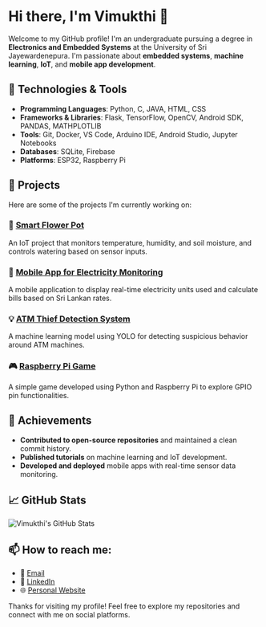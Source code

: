# Hi there, I'm Vimukthi 👋

Welcome to my GitHub profile! I'm an undergraduate pursuing a degree in **Electronics and Embedded Systems** at the University of Sri Jayewardenepura. I'm passionate about **embedded systems**, **machine learning**, **IoT**, and **mobile app development**.

## 🔧 Technologies & Tools
- **Programming Languages**: Python, C, JAVA, HTML, CSS 
- **Frameworks & Libraries**: Flask, TensorFlow, OpenCV, Android SDK, PANDAS, MATHPLOTLIB
- **Tools**: Git, Docker, VS Code, Arduino IDE, Android Studio, Jupyter Notebooks
- **Databases**: SQLite, Firebase
- **Platforms**: ESP32, Raspberry Pi

## 🚀 Projects
Here are some of the projects I'm currently working on:

### 🌱 [Smart Flower Pot](https://github.com/Vimukthixsandeepa/smart-flower-pot)
An IoT project that monitors temperature, humidity, and soil moisture, and controls watering based on sensor inputs.

### 📱 [Mobile App for Electricity Monitoring](https://github.com/Vimukthi/Electricity-Monitoring-App)
A mobile application to display real-time electricity units used and calculate bills based on Sri Lankan rates.

### 💡 [ATM Thief Detection System](https://github.com/Vimukthi/ATM-Thief-Detection)
A machine learning model using YOLO for detecting suspicious behavior around ATM machines.

### 🎮 [Raspberry Pi Game](https://github.com/Vimukthi/Raspberry-Pi-Game)
A simple game developed using Python and Raspberry Pi to explore GPIO pin functionalities.

## 🌟 Achievements
- **Contributed to open-source repositories** and maintained a clean commit history.
- **Published tutorials** on machine learning and IoT development.
- **Developed and deployed** mobile apps with real-time sensor data monitoring.

## 📈 GitHub Stats
![Vimukthi's GitHub Stats](https://github-readme-stats.vercel.app/api?username=Vimukthi&show_icons=true&hide_title=true&count_private=true&hide=prs&theme=radical)

## 📫 How to reach me:
- 📧 [Email](mailto:SAGARAMILLAVITIYA@GMAIL.COM)
- 🔗 [LinkedIn](https://www.linkedin.com/in/vimukthi/)
- 🌐 [Personal Website](https://vimukthi.com)

Thanks for visiting my profile! Feel free to explore my repositories and connect with me on social platforms.


<!--
**Vimukthixsandeepa/Vimukthixsandeepa** is a ✨ _special_ ✨ repository because its `README.md` (this file) appears on your GitHub profile.

Here are some ideas to get you started:

- 🔭 I’m currently working on ...
- 🌱 I’m currently learning ...
- 👯 I’m looking to collaborate on ...
- 🤔 I’m looking for help with ...
- 💬 Ask me about ...
- 📫 How to reach me: ...
- 😄 Pronouns: ...
- ⚡ Fun fact: ...
-->
